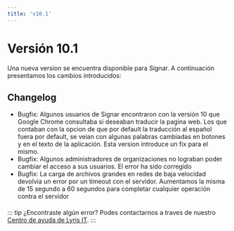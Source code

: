 ```yaml
---
title: 'v10.1'
---
```


# Versión 10.1

Una nueva version se encuentra disponible para Signar. A continuación presentamos los cambios introducidos:

## Changelog

- Bugfix: Algunos usuarios de Signar encontraron con la versión 10 que Google Chrome consultaba si deseaban traducir la pagina web. Los que contaban con la opcion de que por default la traducción al español fuera por default, se veian con algunas palabras cambiadas en botones y en el texto de la aplicación. Esta version introduce un fix para el mismo.
- Bugfix: Algunos administradores de organizaciones no lograban poder cambiar el acceso a sus usuarios. El error ha sido corregido
- Bugfix: La carga de archivos grandes en redes de baja velocidad devolvia un error por un timeout con el servidor. Aumentamos la misma de 15 segundo a 60 segundos para completar cualquier operación contra el servidor

####

::: tip ¿Encontraste algún error?
Podes contactarnos a traves de nuestro [Centro de ayuda de Lyris IT](https://soporte-lyris.atlassian.net/servicedesk/customer/portals).
:::